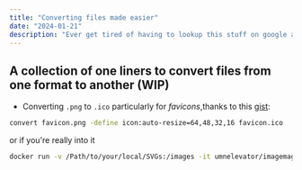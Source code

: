 ```yaml
---
title: "Converting files made easier"
date: "2024-01-21"
description: "Ever get tired of having to lookup this stuff on google all the time and have to deal with annoying websites?"
---
```


## A collection of one liners to convert files from one format to another (WIP)

- Converting `.png` to `.ico` particularly for _favicons_,thanks to this [gist](https://gist.github.com/pfig/1808188):

```bash
convert favicon.png -define icon:auto-resize=64,48,32,16 favicon.ico
```

or if you're really into it

```bash
docker run -v /Path/to/your/local/SVGs:/images -it umnelevator/imagemagick mogrify -path /images -format ico -density 600 -define icon:auto-resize=256,128,64,48,40,32,24,16 /images/*.svg
```
